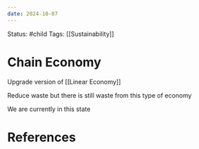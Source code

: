 ```yaml
---
date: 2024-10-07
---
```


Status: #child 
Tags: [[Sustainability]]
# Chain Economy
Upgrade version of [[Linear Economy]]

Reduce waste but there is still waste from this type of economy 

We are currently in this state
# References